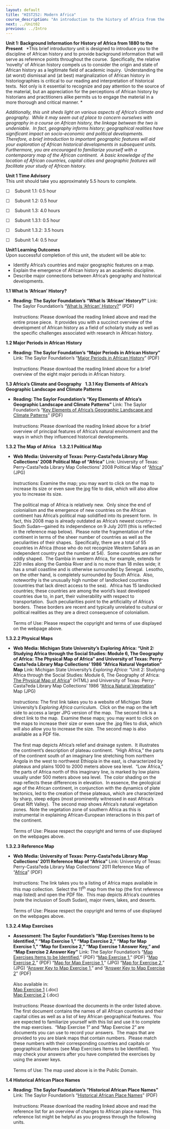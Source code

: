```yaml
---
layout: default
title: "HIST252: Modern Africa"
course_description: "An introduction to the history of Africa from the 19th century to the present. Subjects include imperialism, nationalism, decolonization, wars of independence, civil wars, and the rise of modern nation-states."
next: ../Unit02
previous: ../Intro
---
```

**Unit 1: Background Information for History of Africa from 1880 to the
Present** <span id="1"></span> 
*This brief introductory unit is designed to introduce you to the
discipline of African history and to provide background information that
will serve as reference points throughout the course.  Specifically, the
relative ‘novelty’ of African history compels us to consider the origin
and state of African history as a legitimate field of academic inquiry. 
Understanding the (at worst) dismissal and (at best) marginalization of
African history in historiographies is critical to our reading and
interpretation of historical texts.  Not only is it essential to
recognize and pay attention to the source of the material, but an
appreciation for the perceptions of African history by historians and
practitioners alike permits us to engage the material in a more thorough
and critical manner. *  
  
 *Additionally, this unit sheds light on various aspects of Africa’s
climate and geography.  While it may seem out of place to concern
ourselves with geography in a course on African history, the linkage
between the two is undeniable.  In fact, geography informs history;
geographical realities have significant impact on socio-economic and
political developments.  Therefore, a brief introduction to important
geographic features will aid your exploration of African historical
developments in subsequent units.  Furthermore, you are encouraged to
familiarize yourself with a contemporary map of the African continent. 
A basic knowledge of the location of African countries, capital cities
and geographic features will facilitate your study of African history.*

**Unit 1 Time Advisory**  
This unit should take you approximately 5.5 hours to complete.  
  
 <span dir="LTR">☐    Subunit 1.1: 0.5 hour</span>  
  
 <span dir="LTR">☐    Subunit 1.2: 0.5 hour</span>  
  
 <span dir="LTR">☐    Subunit 1.3: 4.0 hours</span>
  
 <span dir="LTR">☐    Subunit 1.3.1: 0.5 hour</span>  
  
 <span dir="LTR">☐    Subunit 1.3.2: 3.5 hours</span>

☐    Subunit 1.4: 0.5 hour  

**Unit1 Learning Outcomes**  
Upon successful completion of this unit, the student will be able to:  
  
-   <span dir="LTR">Identify Africa’s countries and major geographic
    features on a map.</span>
-   <span dir="LTR">Explain the emergence of African history as an
    academic discipline.</span>
-   <span dir="LTR">Describe major connections between Africa’s
    geography and historical developments.</span>

**1.1 What Is ‘African’ History?** <span id="1.1"></span> 
-   **Reading: The Saylor Foundation’s “What Is ‘African’ History?”**
    Link: The Saylor Foundation’s “[What Is ‘African’
    History?](https://resources.saylor.org/wwwresources/archived/site/wp-content/uploads/2012/05/hist252-1.1-What-is-%E2%80%98African%E2%80%99-History.pdf)”
    (PDF)  
        
     Instructions: Please download the reading linked above and read the
    entire prose piece.  It provides you with a succinct overview of the
    development of African history as a field of scholarly study as well
    as the specific challenges associated with research in African
    history.

**1.2 Major Periods in African History** <span id="1.2"></span> 
-   **Reading: The Saylor Foundation’s “Major Periods in African
    History”**
    Link: The Saylor Foundation’s “[Major Periods in African
    History](https://resources.saylor.org/wwwresources/archived/site/wp-content/uploads/2012/05/hist252-1.2-Major-Periods-in-African-History.pdf)”
    (PDF)  
        
     Instructions: Please download the reading linked above for a brief
    overview of the eight major periods in African history.

**1.3 Africa’s Climate and Geography** <span id="1.3"></span> 
**1.3.1 Key Elements of Africa’s Geographic Landscape and Climate
Patterns** <span id="1.3.1"></span> 
-   **Reading: The Saylor Foundation’s “Key Elements of Africa’s
    Geographic Landscape and Climate Patterns”**
    Link: The Saylor Foundation’s “[Key Elements of Africa’s Geographic
    Landscape and Climate
    Patterns](https://resources.saylor.org/wwwresources/archived/site/wp-content/uploads/2012/05/hist252-1.3-Key-Elements-of-Africa%E2%80%99s-Geographic-Landscape-and-Climate-Patterns.pdf)”
    (PDF)  
        
     Instructions: Please download the reading linked above for a brief
    overview of principal features of Africa’s natural environment and
    the ways in which they influenced historical developments.

**1.3.2 The Map of Africa** <span id="1.3.2"></span> 
**1.3.2.1 Political Map** <span id="1.3.2.1"></span> 
-   **Web Media: University of Texas: Perry-Casta?eda Library Map
    Collections’ 2008 Political Map of “Africa”**
    Link: University of Texas: Perry-Casta?eda Library Map Collections’
    2008 Political Map of
    “[Africa](http://www.lib.utexas.edu/maps/africa/txu-oclc-238859671-africa_pol_2008.jpg)”
    (JPG)  
        
     Instructions: Examine the map; you may want to click on the map to
    increase its size or even save the jpg file to disk, which will also
    allow you to increase its size.  
        
     The political map of Africa is relatively new.  Only since the end
    of colonialism and the emergence of new countries on the African
    continent has Africa’s political map solidified into its present
    form.  In fact, this 2008 map is already outdated as Africa’s newest
    country—South Sudan—gained its independence on 9 July 2011 (this is
    reflected in the reference map below).  Please note the
    fragmentation of the continent in terms of the sheer number of
    countries as well as the peculiarities of their shapes. 
    Specifically, there are a total of 55 countries in Africa (those who
    do not recognize Western Sahara as an independent country put the
    number at 54).  Some countries are rather oddly shaped.  The Gambia
    in western Africa, for example, extends for 220 miles along the
    Gambia River and is no more than 18 miles wide; it has a small
    coastline and is otherwise surrounded by Senegal.  Lesotho, on the
    other hand, is completely surrounded by South Africa.  Also,
    noteworthy is the unusually high number of landlocked countries
    (countries that lack direct access to the sea).  Africa has 15
    landlocked countries; these countries are among the world’s least
    developed countries due to, in part, their vulnerability with
    respect to transportation.  Such peculiarities point to the
    artificiality of Africa’s borders.  These borders are recent and
    typically unrelated to cultural or political realities as they are a
    direct consequence of colonialism.  
        
     Terms of Use: Please respect the copyright and terms of use
    displayed on the webpage above.

**1.3.2.2 Physical Maps** <span id="1.3.2.2"></span> 
-   **Web Media: Michigan State University’s Exploring Africa: “Unit 2:
    Studying Africa through the Social Studies: Module 6, The Geography
    of Africa: The Physical Map of Africa” and University of Texas:
    Perry-Casta?eda Library Map Collections’ 1986 “Africa Natural
    Vegetation” Map**
    Link: Michigan State University’s *Exploring Africa:* “Unit 2:
    Studying Africa through the Social Studies: Module 6, The Geography
    of Africa: [The Physical Map of
    Africa](http://exploringafrica.matrix.msu.edu/students/curriculum/m6/activity3.php)”
    (HTML) and University of Texas: Perry-Casta?eda Library Map
    Collections’ 1986 “[Africa Natural
    Vegetation](http://www.lib.utexas.edu/maps/africa/africa_veg_86.jpg)”
    Map (JPG)  
        
     Instructions: The first link takes you to a website of Michigan
    State University’s *Exploring Africa* curriculum.  Click on the map
    on the left side to access a larger JPG version of the map.  The
    second link is a direct link to the map.  Examine these maps; you
    may want to click on the maps to increase their size or even save
    the .jpg files to disk, which will also allow you to increase the
    size.  The second map is also available as a PDF file.  
        
     The first map depicts Africa’s relief and drainage system.  It
    illustrates the continent’s description of plateau continent.  “High
    Africa,” the parts of the continent south of an imaginary line
    stretching from northern Angola in the west to northwest Ethiopia in
    the east, is characterized by plateaus and plains 1000 to 2000
    meters above sea level.  “Low Africa,” the parts of Africa north of
    this imaginary line, is marked by low plains usually under 500
    meters above sea level.  The color shading on the map reflects these
    differences in elevation.  In essence, the geological age of the
    African continent, in conjunction with the dynamics of plate
    tectonics, led to the creation of these plateaus, which are
    characterized by sharp, steep edges (most prominently witnessed in
    east Africa’s Great Rift Valley).  The second map shows Africa’s
    natural vegetation zones.  Note the vegetation zone of southern
    Africa as this is instrumental in explaining African-European
    interactions in this part of the continent.  
        
     Terms of Use: Please respect the copyright and terms of use
    displayed on the webpages above.

**1.3.2.3 Reference Map** <span id="1.3.2.3"></span> 
-   **Web Media: University of Texas: Perry-Casta?eda Library Map
    Collections’ 2011 Reference Map of “Africa”**
    Link: University of Texas: Perry-Casta?eda Library Map Collections’
    2011 Reference Map of
    “[Africa](http://www.lib.utexas.edu/maps/africa.html)” (PDF)  
        
     Instructions: The link takes you to a listing of Africa maps
    available in this map collection.  Select the 11<sup>th</sup> map
    from the top (the first reference map listed) and open the PDF
    file.  This map depicts Africa’s countries (note the inclusion of
    South Sudan), major rivers, lakes, and deserts.  
        
     Terms of Use: Please respect the copyright and terms of use
    displayed on the webpages above.

**1.3.2.4 Map Exercises** <span id="1.3.2.4"></span> 
-   **Assessment: The Saylor Foundation’s “Map Exercises Items to be
    Identified,” “Map Exercise 1,” “Map Exercise 2,” “Map for Map
    Exercise 1,” “Map for Exercise 2,” “Map Exercise 1 Answer Key,” and
    “Map Exercise 2 Answer Key”**
    Link: The Saylor Foundation’s “[Map Exercises Items to be
    Identified](https://resources.saylor.org/wwwresources/archived/site/wp-content/uploads/2011/12/HIST252-Subunit-1.3.2.4-Map-Exercises-Items-to-Be-Identified-FINAL.pdf),”
    (PDF) “[Map Exercise
    1](https://resources.saylor.org/wwwresources/archived/site/wp-content/uploads/2011/12/HIST252-1.3.2.4-Map-Exercise-1-FINAL.pdf),”
    (PDF) “[Map Exercise
    2](https://resources.saylor.org/wwwresources/archived/site/wp-content/uploads/2011/12/HIST252-1.3.2.4-Map-Exercise-2-FINAL.pdf),”
    (PDF) “[Map for Map Exercise
    1](https://resources.saylor.org/wwwresources/archived/site/wp-content/uploads/2011/12/HIST252-Map-for-Map-Exercise-1.jpg),”
    (JPG) “[Map for Exercise
    2](https://resources.saylor.org/wwwresources/archived/site/wp-content/uploads/2011/12/HIST252-Map-for-Map-Exercise-2.jpg),”
    (JPG) “[Answer Key to Map Exercise
    1](https://resources.saylor.org/wwwresources/archived/site/wp-content/uploads/2011/12/HIST252-1.3.2.4-Map-Exercise-1-Answer-Key-FINAL.pdf),”
    and “[Answer Key to Map Exercise
    2](https://resources.saylor.org/wwwresources/archived/site/wp-content/uploads/2011/12/HIST252-1.3.2.4-Map-Exercise-2-Answer-Key-FINAL.pdf)”
    (PDF)  
        
     Also available in:  
     [Map Exercise
    1](https://resources.saylor.org/wwwresources/archived/site/wp-content/uploads/2011/12/HIST252-1.3.2.4-Map-Exercise-1-FINAL.docx) (.doc)  
     [Map Exercise
    2](https://resources.saylor.org/wwwresources/archived/site/wp-content/uploads/2011/12/HIST252-1.3.2.4-Map-Exercise-2-FINAL.docx) (.doc)  
        
     Instructions: Please download the documents in the order listed
    above.  The first document contains the names of all African
    countries and their capital cities as well as a list of key African
    geographical features.  You are expected to familiarize yourself
    with this list and use it to complete the map exercises.  “Map
    Exercise 1” and “Map Exercise 2” are documents you can use to record
    your answers.  The maps that are provided to you are blank maps that
    contain numbers.  Please match these numbers with their
    corresponding countries and capitals or geographical features (see
    Map Exercises Items to be Identified).  You may check your answers
    after you have completed the exercises by using the answer keys.  
        
     Terms of Use: The map used above is in the Public Domain.

**1.4 Historical African Place Names** <span id="1.4"></span> 
-   **Reading: The Saylor Foundation’s “Historical African Place
    Names”**
    Link: The Saylor Foundation’s “[Historical African Place
    Names](https://resources.saylor.org/wwwresources/archived/site/wp-content/uploads/2012/05/hist252-1.4-Historical-African-Place-Names.pdf)”
    (PDF)  
        
     Instructions: Please download the reading linked above and read the
    reference list for an overview of changes to African place names. 
    This reference list might be helpful as you progress through the
    following units.


